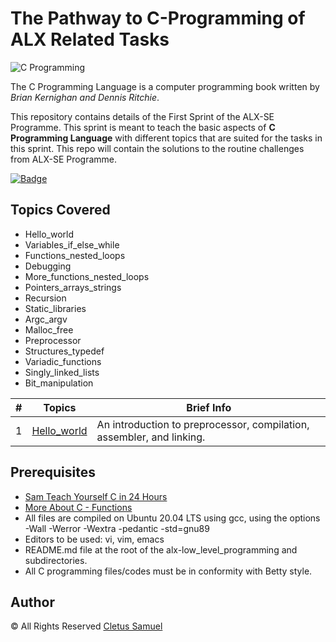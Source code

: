 # The Pathway to C-Programming of ALX Related Tasks

![C Programming](https://easystudyhub.com/wp-content/uploads/2023/03/C-progamming.jpg)

The C Programming Language is a computer programming book written by *Brian Kernighan and Dennis Ritchie*.

This repository contains details of the First Sprint of the ALX-SE Programme. This sprint is meant to teach the basic aspects of **C Programming Language** with different topics that are suited for the tasks in this sprint. This repo will contain the solutions to the routine challenges from ALX-SE Programme.

[![Badge](https://img.shields.io/badge/Topics-Covered%20-blue)](https://www.example.com/data-science)

## Topics Covered
- Hello_world
- Variables_if_else_while
- Functions_nested_loops
- Debugging
- More_functions_nested_loops
- Pointers_arrays_strings
- Recursion
- Static_libraries
- Argc_argv
- Malloc_free
- Preprocessor
- Structures_typedef
- Variadic_functions
- Singly_linked_lists
- Bit_manipulation

| # | Topics | Brief Info |
|---|--------|------------|
| 1 | [Hello_world](./0x00-hello_world) | An introduction to preprocessor, compilation, assembler, and linking. |

## Prerequisites
- [Sam Teach Yourself C in 24 Hours](https://www.pdfdrive.com/sams-teach-yourself-c-in-24-hours-e17514248.html)
- [More About C - Functions](https://www.tutorialspoint.com/cprogramming/c_functions.htm)
- All files are compiled on Ubuntu 20.04 LTS using gcc, using the options -Wall -Werror -Wextra -pedantic -std=gnu89
- Editors to be used: vi, vim, emacs
- README.md file at the root of the alx-low_level_programming and subdirectories.
- All C programming files/codes must be in conformity with Betty style.

## Author
&copy; All Rights Reserved [Cletus Samuel](https://cletsymedia.github.io/Prof-Portfolio/)
